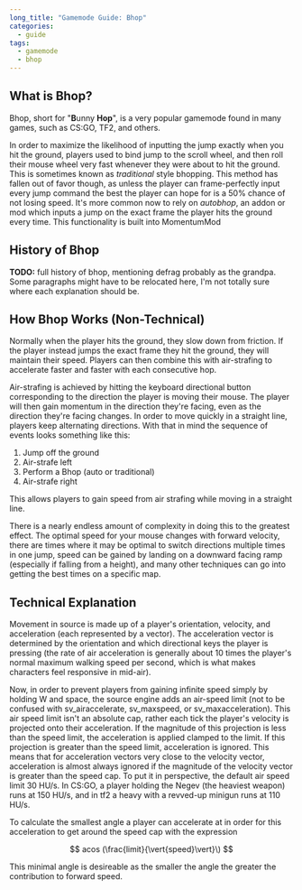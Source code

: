 ```yaml
---
long_title: "Gamemode Guide: Bhop"
categories:
  - guide
tags:
  - gamemode
  - bhop
---
```


## What is Bhop?

Bhop, short for "**B**unny **Hop**", is a very popular gamemode found in many games, such as CS:GO, TF2, and others.

In order to maximize the likelihood of inputting the jump exactly when you hit the ground, players used to bind jump to the scroll wheel, and then roll their mouse wheel very fast whenever they were about to hit the ground. This is sometimes known as *traditional* style bhopping. This method has fallen out of favor though, as unless the player can frame-perfectly input every jump command the best the player can hope for is a 50% chance of not losing speed. It's more common now to rely on *autobhop*, an addon or mod which inputs a jump on the exact frame the player hits the ground every time. This functionality is built into MomentumMod

## History of Bhop

**TODO:** full history of bhop, mentioning defrag probably as the grandpa. Some paragraphs might have to be relocated here, I'm not totally sure where each explanation should be.

## How Bhop Works (Non-Technical)

Normally when the player hits the ground, they slow down from friction. If the player instead jumps the exact frame they hit the ground, they will maintain their speed. Players can then combine this with air-strafing to accelerate faster and faster with each consecutive hop.

Air-strafing is achieved by hitting the keyboard directional button corresponding to the direction the player is moving their mouse. The player will then gain momentum in the direction they're facing, even as the direction they're facing changes. In order to move quickly in a straight line, players keep alternating directions. With that in mind the sequence of events looks something like this:

1. Jump off the ground
2. Air-strafe left
3. Perform a Bhop (auto or traditional)
4. Air-strafe right

This allows players to gain speed from air strafing while moving in a straight line.

There is a nearly endless amount of complexity in doing this to the greatest effect. The optimal speed for your mouse changes with forward velocity, there are times where it may be optimal to switch directions multiple times in one jump, speed can be gained by landing on a downward facing ramp (especially if falling from a height), and many other techniques can go into getting the best times on a specific map.

## Technical Explanation

Movement in source is made up of a player's orientation, velocity, and acceleration (each represented by a vector). The acceleration vector is determined by the orientation and which directional keys the player is pressing (the rate of air acceleration is generally about 10 times the player's normal maximum walking speed per second, which is what makes characters feel responsive in mid-air).

Now, in order to prevent players from gaining infinite speed simply by holding W and space, the source engine adds an air-speed limit (not to be confused with sv_airaccelerate, sv_maxspeed, or sv_maxacceleration). This air speed limit isn't an absolute cap, rather each tick the player's velocity is projected onto their acceleration. If the magnitude of this projection is less than the speed limit, the acceleration is applied clamped to the limit. If this projection is greater than the speed limit, acceleration is ignored. This means that for acceleration vectors very close to the velocity vector, acceleration is almost always ignored if the magnitude of the velocity vector is greater than the speed cap. To put it in perspective, the default air speed limit 30 HU/s. In CS:GO, a player holding the Negev (the heaviest weapon) runs at 150 HU/s, and in tf2 a heavy with a revved-up minigun runs at 110 HU/s.

To calculate the smallest angle a player can accelerate at in order for this acceleration to get around the speed cap with the expression 

$$ acos (\frac{limit}{\vert{speed}\vert}\) $$

This minimal angle is desireable as the smaller the angle the greater the contribution to forward speed.
